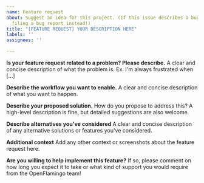 ```yaml
---
name: Feature request
about: Suggest an idea for this project. (If this issue describes a bug, consider
  filing a bug report instead!)
title: "[FEATURE REQUEST] YOUR DESCRIPTION HERE"
labels: ''
assignees: ''

---
```


**Is your feature request related to a problem? Please describe.**
A clear and concise description of what the problem is. Ex. I'm always frustrated when [...]

**Describe the workflow you want to enable.**
A clear and concise description of what you want to happen.

**Describe your proposed solution.**
How do you propose to address this? A high-level description is fine, but detailed suggestions are also welcome.

**Describe alternatives you've considered**
A clear and concise description of any alternative solutions or features you've considered.

**Additional context**
Add any other context or screenshots about the feature request here.

**Are you willing to help implement this feature?**
If so, please comment on how long you expect it to take or what kind of support you would require from the OpenFlamingo team!
